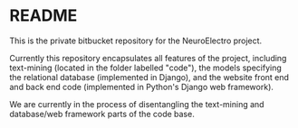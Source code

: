 # README #

This is the private bitbucket repository for the NeuroElectro project.

Currently this repository encapsulates all features of the project, including text-mining (located in the folder labelled "code"), the models specifying the relational database (implemented in Django), and the website front end and back end code (implemented in Python's Django web framework).

We are currently in the process of disentangling the text-mining and database/web framework parts of the code base.